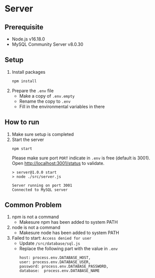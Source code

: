 # Server
## Prerequisite
- Node.js v16.18.0
- MySQL Community Server v8.0.30
## Setup
1. Install packages
    ```bash
    npm install
    ```
2. Prepare the `.env` file
    - Make a copy of `.env.empty`
    - Rename the copy to `.env`
    - Fill in the environmental variables in there
## How to run
1. Make sure setup is completed
2. Start the server 
    ```
    npm start
    ```
    Please make sure port `PORT` indicate in `.env` is free (default is 3001).  
    Open [http://localhost:3001/status](http://localhost:3001/status) to validate.
    ```
    > server@1.0.0 start
    > node ./src/server.js

    Server running on port 3001
    Connected to MySQL server
    ```
## Common Problem
1. npm is not a command
    - Makesure npm has been added to system PATH
2. node is not a command
    - Makesure node has been added to system PATH
3. Failed to start: `Access denied for user`
    - Update `/src/database/sql.js`
    - Replace the following part with the value in `.env`
        ```
        host: process.env.DATABASE_HOST,
        user: process.env.DATABASE_USER,
        password: process.env.DATABASE_PASSWORD,
        database:  process.env.DATABASE_NAME
        ```
    